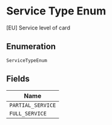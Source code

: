 
# Service Type Enum

[EU] Service level of card

## Enumeration

`ServiceTypeEnum`

## Fields

| Name |
|  --- |
| `PARTIAL_SERVICE` |
| `FULL_SERVICE` |

